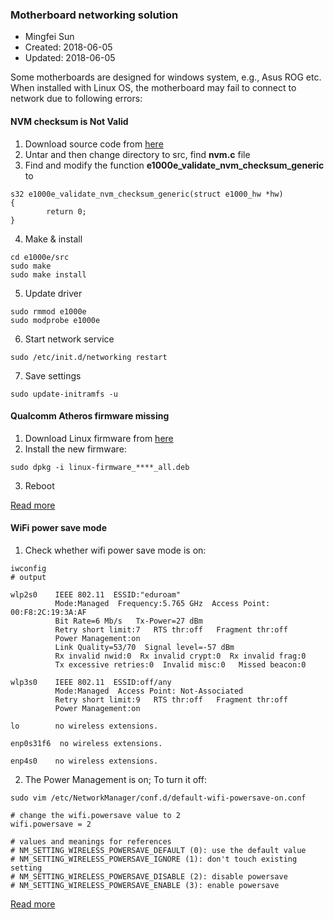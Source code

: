 ### Motherboard networking solution 

* Mingfei Sun
* Created: 2018-06-05
* Updated: 2018-06-05

Some motherboards are designed for windows system, e.g., Asus ROG etc. When installed with Linux OS, the motherboard may fail to connect to network due to following errors:

#### NVM checksum is Not Valid
1. Download source code from [here](https://downloadcenter.intel.com/download/15817/-PCI-E-Linux-)
2. Untar and then change directory to src, find **nvm.c** file
3. Find and modify the function **e1000e_validate_nvm_checksum_generic** to 
```
s32 e1000e_validate_nvm_checksum_generic(struct e1000_hw *hw)
{
        return 0;
}
```
4. Make & install
```
cd e1000e/src
sudo make
sudo make install
```
5. Update driver
```
sudo rmmod e1000e
sudo modprobe e1000e
```
6. Start network service
```
sudo /etc/init.d/networking restart
```
7. Save settings
```
sudo update-initramfs -u
```

#### Qualcomm Atheros firmware missing
1. Download Linux firmware from [here](https://launchpad.net/ubuntu/xenial/+package/linux-firmware)
2. Install the new firmware:
```
sudo dpkg -i linux-firmware_****_all.deb
```
3. Reboot

[Read more](https://askubuntu.com/questions/607707/ath10k-installation)

#### WiFi power save mode
1. Check whether wifi power save mode is on:
```
iwconfig
# output 

wlp2s0    IEEE 802.11  ESSID:"eduroam"  
          Mode:Managed  Frequency:5.765 GHz  Access Point: 00:F8:2C:19:3A:AF   
          Bit Rate=6 Mb/s   Tx-Power=27 dBm   
          Retry short limit:7   RTS thr:off   Fragment thr:off
          Power Management:on
          Link Quality=53/70  Signal level=-57 dBm  
          Rx invalid nwid:0  Rx invalid crypt:0  Rx invalid frag:0
          Tx excessive retries:0  Invalid misc:0   Missed beacon:0

wlp3s0    IEEE 802.11  ESSID:off/any  
          Mode:Managed  Access Point: Not-Associated   
          Retry short limit:9   RTS thr:off   Fragment thr:off
          Power Management:on
          
lo        no wireless extensions.

enp0s31f6  no wireless extensions.

enp4s0    no wireless extensions.
```

2. The Power Management is on; To turn it off:
```
sudo vim /etc/NetworkManager/conf.d/default-wifi-powersave-on.conf

# change the wifi.powersave value to 2
wifi.powersave = 2

# values and meanings for references
# NM_SETTING_WIRELESS_POWERSAVE_DEFAULT (0): use the default value
# NM_SETTING_WIRELESS_POWERSAVE_IGNORE (1): don't touch existing setting
# NM_SETTING_WIRELESS_POWERSAVE_DISABLE (2): disable powersave
# NM_SETTING_WIRELESS_POWERSAVE_ENABLE (3): enable powersave
```

[Read more](https://unix.stackexchange.com/questions/269661/how-to-turn-off-wireless-power-management-permanently)

